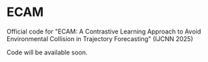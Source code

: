 # ECAM
Official code for "ECAM: A Contrastive Learning Approach to Avoid Environmental Collision in Trajectory Forecasting" (IJCNN 2025)

Code will be available soon.
